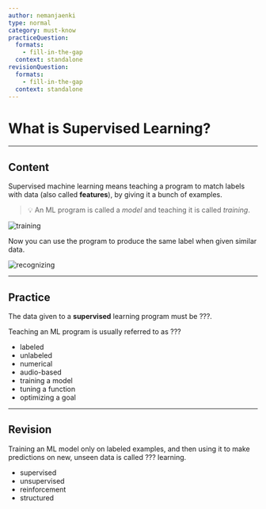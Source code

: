 ```yaml
---
author: nemanjaenki
type: normal
category: must-know
practiceQuestion:
  formats:
    - fill-in-the-gap
  context: standalone
revisionQuestion:
  formats:
    - fill-in-the-gap
  context: standalone
---
```

# What is Supervised Learning?

---
## Content

Supervised machine learning means teaching a program to match labels with data (also called **features**), by giving it a bunch of examples.

> 💡 An ML program is called a *model* and teaching it is called *training*.

![training](https://img.enkipro.com/92995b112d6f77a0adfd20db9e750f68.png)

Now you can use the program to produce the same label when given similar data.

![recognizing](https://img.enkipro.com/fd514cade508c45cba712ee502a605c4.png)

---
## Practice

The data given to a **supervised** learning program must be ???.

Teaching an ML program is usually referred to as ???

- labeled
- unlabeled
- numerical
- audio-based
- training a model
- tuning a function
- optimizing a goal

---
## Revision

Training an ML model only on labeled examples, and then using it to make predictions on new, unseen data is called ??? learning.

- supervised
- unsupervised
- reinforcement
- structured